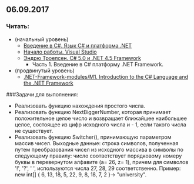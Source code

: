 ## 06.09.2017

### Читать:  
- (начальный уровень)
  - [Введение в C#. Язык C# и платформа .NET](https://metanit.com/sharp/tutorial/1.1.php)
  - [Начало работы. Visual Studio](https://metanit.com/sharp/tutorial/1.2.php)
  - [Эндрю Троелсен. C# 5.0 и .NET 4.5 Framework](https://github.com/AnzhelikaKravchuk/2017-2018.MMF.BSU/tree/master/3%20course/Books)  
     + Часть 1. Введение в C# платформу .NET Framework.
- (продвинутый уровень)
  - [.NET-Framework-modules/M1. Introduction to the C# Language and the .NET Framework](https://github.com/EPM-RD-NETLAB/.NET-Framework-modules/tree/master/M1.%20Introduction%20to%20the%20C%23%20Language%20and%20the%20.NET%20Framework)

###Задачи для выполнения:
- Реализовать функцию нахождения простого числа.
- Реализовать функцию NextBiggerNumber, которая принимает положительное целое число и возвращает ближайшее наибольшее целое, состоящее из цифр исходного числа и - 1, если такого числа не существует.
- Реализовать функцию Switcher(), принимающую параметром массив чисел. Выходные данные: строка символов, полученная путем преобразования чисел из исходного массива в символы по следующему правилу: число соответствует порядковому номеру буквы в перевернутом алфавите (a= 26, z= 1), причем для символов '!', '?', ' ', используются числа 27, 28, 29 соответственно. Пример: new int[] { 6, 13, 18, 5, 22, 9, 8, 18, 7, 2 }-> "university".
